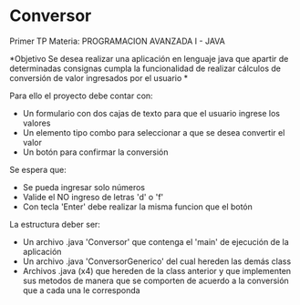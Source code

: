 # Conversor
Primer TP
Materia: PROGRAMACION AVANZADA I - JAVA

*Objetivo
Se desea realizar una aplicación en lenguaje java que apartir de determinadas consignas cumpla la funcionalidad de realizar cálculos de conversión de valor ingresados por el usuario
*

Para ello el proyecto debe contar con:
+ Un formulario con dos cajas de texto para que el usuario ingrese los valores
+ Un elemento tipo combo para seleccionar a que se desea convertir el valor
+ Un botón para confirmar la conversión

Se espera que:
+ Se pueda ingresar solo números
+ Valide el NO ingreso de letras 'd' o 'f'
+ Con tecla 'Enter' debe realizar la misma funcion que el botón

La estructura deber ser:
+ Un archivo .java 'Conversor' que contenga el 'main' de ejecución de la aplicación
+ Un archivo .java 'ConversorGenerico' del cual hereden las demás class
+ Archivos .java (x4) que hereden de la class anterior y que implementen sus metodos de manera que se comporten de acuerdo a la conversión que a cada una le corresponda
